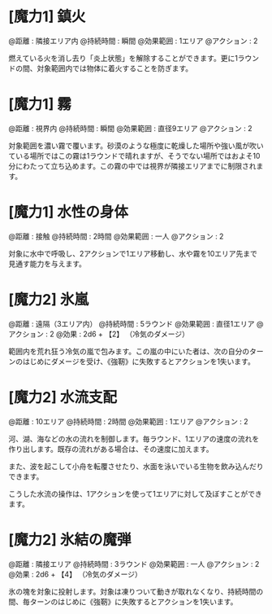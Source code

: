 # [魔力1] 鎮火

@距離 : 隣接エリア内	@持続時間 : 瞬間	@効果範囲 : 1エリア	@アクション : 2

燃えている火を消し去り「炎上状態」を解除することができます。更に1ラウンドの間、対象範囲内では物体に着火することを防ぎます。

# [魔力1] 霧

@距離 : 視界内	@持続時間 : 瞬間	@効果範囲 : 直径9エリア	@アクション : 2

対象範囲を濃い霧で覆います。砂漠のような極度に乾燥した場所や強い風が吹いている場所ではこの霧は1ラウンドで晴れますが、そうでない場所ではおよそ10分にわたって立ち込めます。この霧の中では視界が隣接エリアまでに制限されます。

# [魔力1] 水性の身体

@距離 : 接触	@持続時間 : 2時間	@効果範囲 : 一人	@アクション : 2

対象に水中で呼吸し、2アクションで1エリア移動し、水や霧を10エリア先まで見通す能力を与えます。

# [魔力2] 氷嵐

@距離 : 遠隔（3エリア内）	@持続時間 : 5ラウンド	@効果範囲 : 直径1エリア	@アクション : 2	@効果 : 2d6 + 【2】 （冷気のダメージ）

範囲内を荒れ狂う冷気の嵐で包みます。この嵐の中にいた者は、次の自分のターンのはじめにダメージを受け、《強靭》に失敗するとアクションを1失います。


# [魔力2] 水流支配

@距離 : 10エリア	@持続時間 : 2時間	@効果範囲 : 1エリア	@アクション : 2

河、湖、海などの水の流れを制御します。毎ラウンド、1エリアの速度の流れを作り出します。既存の流れがある場合は、その速度に加えます。

また、波を起こして小舟を転覆させたり、水面を泳いでいる生物を飲み込んだりできます。

こうした水流の操作は、1アクションを使って1エリアに対して及ぼすことができます。

# [魔力2] 氷結の魔弾

@距離 : 隣接エリア	@持続時間 : 3ラウンド	@効果範囲 : 一人	@アクション : 2	@効果 : 2d6 + 【4】 （冷気のダメージ）

氷の塊を対象に投射します。対象は凍りついて動きが取れなくなり、持続時間の間、毎ターンのはじめに《強靭》に失敗するとアクションを1失います。
